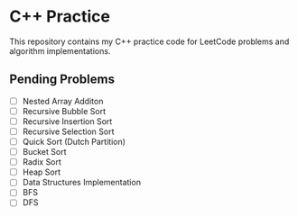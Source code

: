 # C++ Practice

This repository contains my C++ practice code for LeetCode problems and algorithm implementations.

## Pending Problems

- [ ] Nested Array Additon
- [ ] Recursive Bubble Sort
- [ ] Recursive Insertion Sort
- [ ] Recursive Selection Sort
- [ ] Quick Sort (Dutch Partition)
- [ ] Bucket Sort
- [ ] Radix Sort
- [ ] Heap Sort
- [ ] Data Structures Implementation
- [ ] BFS
- [ ] DFS
